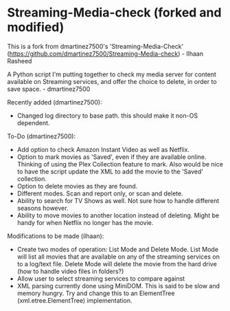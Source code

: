 Streaming-Media-check (forked and modified)
===========================================

This is a fork from dmartinez7500's 'Streaming-Media-Check' (https://github.com/dmartinez7500/Streaming-Media-check) - Ilhaan Rasheed

A Python script I'm putting together to check my media server for content available on Streaming services, and offer the choice to delete, in order to save space. - dmartinez7500

Recently added (dmartinez7500):
- Changed log directory to base path. this should make it non-OS dependent.

To-Do (dmartinez7500):
- Add option to check Amazon Instant Video as well as Netflix.
- Option to mark movies as 'Saved', even if they are available online. Thinking of using the Plex Collection feature to mark. Also would be nice to have the script update the XML to add the movie to the 'Saved' collection.
- Option to delete movies as they are found.
- Different modes. Scan and report only, or scan and delete.
- Ability to search for TV Shows as well. Not sure how to handle different seasons however.
- Ability to move movies to another location instead of deleting. Might be handy for when Netflix no longer has the movie.

Modifications to be made (ilhaan):
- Create two modes of operation: List Mode and Delete Mode. List Mode will list all movies that are available on any of the streaming services on to a log/text file. Delete Mode will delete the movie from the hard drive (how to handle video files in folders?)
- Allow user to select streaming services to compare against
- XML parsing currently done using MiniDOM. This is said to be slow and memory hungry. Try and change this to an ElementTree (xml.etree.ElementTree) implementation.
